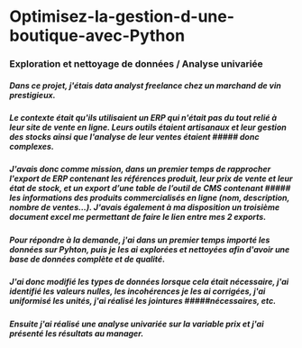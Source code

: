 # Optimisez-la-gestion-d-une-boutique-avec-Python
### Exploration et nettoyage de données / Analyse univariée
##### Dans ce projet, j'étais data analyst freelance chez un marchand de vin prestigieux.
##### Le contexte était qu'ils utilisaient un ERP qui n'était pas du tout relié à leur site de vente en ligne. Leurs outils étaient artisanaux et leur gestion des stocks ainsi que l'analyse de leur ventes étaient ##### donc complexes.
##### J'avais donc comme mission, dans un premier temps de rapprocher l'export de ERP contenant les références produit, leur prix de vente et leur état de stock, et un export d’une table de l’outil de CMS contenant ##### les informations des produits commercialisés en ligne (nom, description, nombre de ventes...). J'avais également à ma disposition un troisième document excel me permettant de faire le lien entre mes 2 exports.
##### Pour répondre à la demande, j'ai dans un premier temps importé les données sur Pyhton, puis je les ai explorées et nettoyées afin d'avoir une base de données complète et de qualité.
##### J'ai donc modifié les types de données lorsque cela était nécessaire, j'ai identifié les valeurs nulles, les incohérences je les ai corrigées, j'ai uniformisé les unités, j'ai réalisé les jointures #####nécessaires, etc.
##### Ensuite j'ai réalisé une analyse univariée sur la variable prix et j'ai présenté les résultats au manager.
